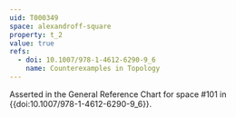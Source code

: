 ```yaml
---
uid: T000349
space: alexandroff-square
property: t_2
value: true
refs:
  - doi: 10.1007/978-1-4612-6290-9_6
    name: Counterexamples in Topology
---
```

Asserted in the General Reference Chart for space #101 in
{{doi:10.1007/978-1-4612-6290-9_6}}.
